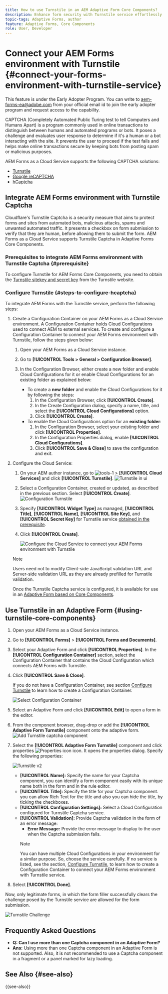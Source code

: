 ```yaml
---
title: How to use Turnstile in an AEM Adaptive Form Core Components?
description: Enhance form security with Turnstile service effortlessly. Step-by-step guide inside!
topic-tags: Adaptive Forms, author
feature: Adaptive Forms, Core Components
role: User, Developer
---
```

# Connect your AEM Forms environment with Turnstile {#connect-your-forms-environment-with-turnstile-service}

<span class="preview"> This feature is under the Early Adopter Program. You can write to aem-forms-ea@adobe.com from your official email id to join the early adopter program and request access to the capability. </span>

CAPTCHA (Completely Automated Public Turing test to tell Computers and Humans Apart) is a program commonly used in online transactions to distinguish between humans and automated programs or bots. It poses a challenge and evaluates user response to determine if it's a human or a bot interacting with the site. It prevents the user to proceed if the test fails and helps make online transactions secure by keeping bots from posting spam or malicious purposes. 

AEM Forms as a Cloud Service supports the following CAPTCHA solutions: 


* [Turnstile](/help/forms/integrate-adaptive-forms-turnstile-core-components.md)
* [Google reCAPTCHA](/help/forms/captcha-adaptive-forms-core-components.md)
* [hCaptcha](/help/forms/integrate-adaptive-forms-hcaptcha-core-components.md)  

<!-- ![Turnstile](assets/Turnstile-challenge.png)-->

## Integrate AEM Forms environment with Turnstile Captcha

Cloudflare's Turnstile Captcha is a security measure that aims to protect forms and sites from automated bots, malicious attacks, spams and unwanted automated traffic. It presents a checkbox on form submission to verify that they are human, before allowing them to submit the form. AEM Forms as a Cloud Service supports Turnstile Captcha in Adaptive Forms Core Components.

### Prerequisites to integrate AEM Forms environment with Turnstile Captcha {#prerequisite}

To configure Turnstile for AEM Forms Core Components, you need to obtain the [Turnstile sitekey and secret key](https://developers.cloudflare.com/turnstile/get-started/) from the Turnstile website.

### Configure Turnstile {#steps-to-configure-hcaptcha}

To integrate AEM Forms with the Turnstile service, perform the following steps:

1. Create a Configuration Container on your AEM Forms as a Cloud Service environment. A Configuration Container holds Cloud Configurations used to connect AEM to external services. To create and configure a Configuration Container to connect your AEM Forms environment with Turnstile, follow the steps given below:
    1. Open your AEM Forms as a Cloud Service instance. 
    1. Go to **[!UICONTROL Tools > General > Configuration Browser]**.  
    1. In the Configuration Browser, either create a new folder and enable Cloud Configurations for it or enable Cloud Configurations for an existing folder as explained below:

        * To create a **new folder** and enable the Cloud Configurations for it by following the steps:
            1. In the Configuration Browser, click **[!UICONTROL Create]**. 
            1. In the Create Configuration dialog, specify a name, title, and select the **[!UICONTROL Cloud Configurations]** option. 
            1. Click **[!UICONTROL Create]**.
        * To enable the Cloud Configurations option for an **existing folder**:
            1. In the Configuration Browser, select your existing folder and click **[!UICONTROL Properties]**.
            1. In the Configuration Properties dialog, enable **[!UICONTROL Cloud Configurations]**.
            1. Click **[!UICONTROL Save & Close]** to save the configuration and exit.

1. Configure the Cloud Service: 
    1. On your AEM author instance, go to ![tools-1](assets/tools-1.png) &gt; **[!UICONTROL Cloud Services]** and click **[!UICONTROL Turnstile]**.
        ![Turnstile in ui](assets/turnstile-in-ui.png)
    1. Select a Configuration Container, created or updated, as described in the previous section. Select **[!UICONTROL Create]**.
        ![Configuration Turnstile](assets/config-hcaptcha.png)
    1. Specify **[!UICONTROL Widget Type]** as managed, **[!UICONTROL Title]**, **[!UICONTROL Name]**, **[!UICONTROL Site Key]**, and **[!UICONTROL Secret Key]** for Turnstile service [obtained in the prerequisite](#prerequisite). 
    1. Click **[!UICONTROL Create]**.

        ![Configure the Cloud Service to connect your AEM Forms environment with Turnstile](assets/config-turntstile.png)

    >[!NOTE]
    > Users need not to modify Client-side JavaScript validation URL and Server-side validation URL as they are already prefilled for Turnstile validation.

   Once the Turnstile Captcha service is configured, it is available for use in an [Adaptive Form based on Core Components](https://experienceleague.adobe.com/en/docs/experience-manager-core-components/using/adaptive-forms/introduction).

## Use Turnstile in an Adaptive Form {#using-turnstile-core-components}

1. Open your AEM Forms as a Cloud Service instance. 
1. Go to **[!UICONTROL Forms]** > **[!UICONTROL Forms and Documents]**.
1. Select your Adaptive Form and click **[!UICONTROL Properties]**. In the **[!UICONTROL Configuration Container]** section, select the Configuration Container that contains the Cloud Configuration which connects AEM Forms with Turnstile.
1. Click **[!UICONTROL Save & Close]**.

    If you do not have a Configuration Container, see section [Configure Turnstile](#steps-to-configure-hcaptcha) to learn how to create a Configuration Container.

    ![Select Configuration Container](/help/forms/assets/captcha-properties.png)

1. Select an Adaptive Form and click **[!UICONTROL Edit]** to open a form in the editor.
1. From the component browser, drag-drop or add the **[!UICONTROL Adaptive Form Turnstile]** component onto the adaptive form.
    ![Add Turnstile captcha component](/help/forms/assets/turnstile-v2.png)
1. Select the **[!UICONTROL Adaptive Form Turnstile]** component and click properties ![Properties icon](assets/configure-icon.svg) icon. It opens the properties dialog. Specify the following properties:

    ![Turnstile v2](assets/turnstile-settings-for-v2.png)

    * **[!UICONTROL Name]:** Specify the name for your Captcha component, you can identify a form component easily with its unique name both in the form and in the rule editor.
    * **[!UICONTROL Title]:** Specify the title for your Captcha component. you can allow Rich Text for the title and also you can hide the title, by ticking the checkboxes.
    * **[!UICONTROL Configuration Settings]:** Select a Cloud Configuration configured for Turnstile Captcha service.
    * **[!UICONTROL Validation]:** Provide Captcha validation in the form of an error message:
        * **Error Message:** Provide the error message to display to the user when the Captcha submission fails.
      >[!NOTE]
      >You can have multiple Cloud Configurations in your environment for a similar purpose. So, choose the service carefully. If no service is listed, see the section, [Configure Turnstile](#steps-to-configure-hcaptcha), to learn how to create a Configuration Container to connect your AEM Forms environment with Turnstile service.

1. Select **[!UICONTROL Done]**.


Now, only legitimate forms, in which the form filler successfully clears the challenge posed by the Turnstile service are allowed for the form submission.

![Turnstile Challenge](assets/turnstile-challenge.png)


## Frequently Asked Questions

* **Q: Can I use more than one Captcha component in an Adaptive Form?**
* **Ans:** Using more than one Captcha component in an Adaptive Form is not supported. Also, it is not recommended to use a Captcha component in a fragment or a panel marked for lazy loading.

## See Also {#see-also}

{{see-also}}
